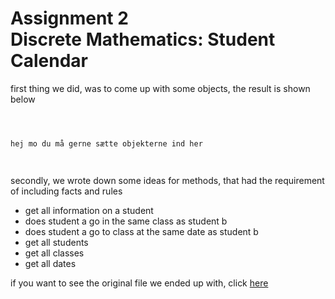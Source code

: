 <h1>Assignment 2 <br/>Discrete Mathematics: Student Calendar</h1>



<p>first thing we did, was to come up with some objects, the result is shown below</p>

```pl



hej mo du må gerne sætte objekterne ind her




```
<p>secondly, we wrote down some ideas for methods, that had the requirement of including facts and rules</p>

<ul>
  <li>get all information on a student</li>
  <li>does student a go in the same class as student b</li>
  <li>does student a go to class at the same date as student b</li>
  <li>get all students</li>
  <li>get all classes</li>
  <li>get all dates</li>
</ul>

<p>if you want to see the original file we ended up with, click <a href="/bla.pl">here</a></p>
